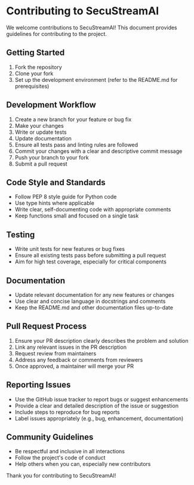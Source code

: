 # Contributing to SecuStreamAI

We welcome contributions to SecuStreamAI! This document provides guidelines for contributing to the project.

## Getting Started

1. Fork the repository
2. Clone your fork
3. Set up the development environment (refer to the README.md for prerequisites)

## Development Workflow

1. Create a new branch for your feature or bug fix
2. Make your changes
3. Write or update tests
4. Update documentation
5. Ensure all tests pass and linting rules are followed
6. Commit your changes with a clear and descriptive commit message
7. Push your branch to your fork
8. Submit a pull request

## Code Style and Standards

- Follow PEP 8 style guide for Python code
- Use type hints where applicable
- Write clear, self-documenting code with appropriate comments
- Keep functions small and focused on a single task

## Testing

- Write unit tests for new features or bug fixes
- Ensure all existing tests pass before submitting a pull request
- Aim for high test coverage, especially for critical components

## Documentation

- Update relevant documentation for any new features or changes
- Use clear and concise language in docstrings and comments
- Keep the README.md and other documentation files up-to-date

## Pull Request Process

1. Ensure your PR description clearly describes the problem and solution
2. Link any relevant issues in the PR description
3. Request review from maintainers
4. Address any feedback or comments from reviewers
5. Once approved, a maintainer will merge your PR

## Reporting Issues

- Use the GitHub issue tracker to report bugs or suggest enhancements
- Provide a clear and detailed description of the issue or suggestion
- Include steps to reproduce for bug reports
- Label issues appropriately (e.g., bug, enhancement, documentation)

## Community Guidelines

- Be respectful and inclusive in all interactions
- Follow the project's code of conduct
- Help others when you can, especially new contributors

Thank you for contributing to SecuStreamAI!